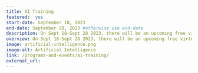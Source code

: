 ```yaml
---
title: AI Training
featured:  yes
start-date: September 18, 2023
end-date: September 28, 2023 #otherwise use end-date
description: On Sept 18-Sept 28 2023, there will be an upcoming free virtual AI Training Program available to all Federal employees. This will be sponsored by the General Services Administration AI Community of Practice and the Stanford University Institute for Human-Centered AI (HAI).
overview: On Sept 18-Sept 28 2023, there will be an upcoming free virtual AI Training Program available to all Federal employees. This will be sponsored by the General Services Administration AI Community of Practice and the Stanford University Institute for Human-Centered AI (HAI).
image: artificial-intelligence.png
image-alt: Artificial Intelligence
link: /programs-and-events/ai-training/
external_url: 
---
```


